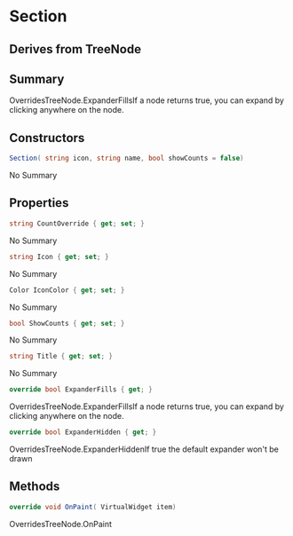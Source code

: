 # Section

## Derives from TreeNode

## Summary

OverridesTreeNode.ExpanderFillsIf a node returns true, you can expand by clicking anywhere on the node.
## Constructors

```c#
Section( string icon, string name, bool showCounts = false) 
```
No Summary
## Properties

```c#
string CountOverride { get; set; } 
```
No Summary
```c#
string Icon { get; set; } 
```
No Summary
```c#
Color IconColor { get; set; } 
```
No Summary
```c#
bool ShowCounts { get; set; } 
```
No Summary
```c#
string Title { get; set; } 
```
No Summary
```c#
override bool ExpanderFills { get; } 
```
OverridesTreeNode.ExpanderFillsIf a node returns true, you can expand by clicking anywhere on the node.
```c#
override bool ExpanderHidden { get; } 
```
OverridesTreeNode.ExpanderHiddenIf true the default expander won't be drawn
## Methods

```c#
override void OnPaint( VirtualWidget item) 
```
OverridesTreeNode.OnPaint
